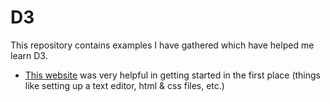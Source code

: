 # D3
This repository contains examples I have gathered which have helped me learn D3.

- [This website](http://www.jeromecukier.net/blog/2012/09/04/getting-to-hello-world-with-d3/) was very helpful in getting started in the first place (things like setting up a text editor, html & css files, etc.)





